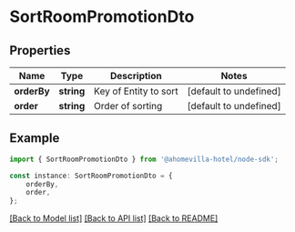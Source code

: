# SortRoomPromotionDto


## Properties

Name | Type | Description | Notes
------------ | ------------- | ------------- | -------------
**orderBy** | **string** | Key of Entity to sort | [default to undefined]
**order** | **string** | Order of sorting | [default to undefined]

## Example

```typescript
import { SortRoomPromotionDto } from '@ahomevilla-hotel/node-sdk';

const instance: SortRoomPromotionDto = {
    orderBy,
    order,
};
```

[[Back to Model list]](../README.md#documentation-for-models) [[Back to API list]](../README.md#documentation-for-api-endpoints) [[Back to README]](../README.md)
